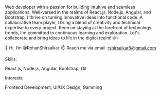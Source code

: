 Web developer with a passion for building intuitive and seamless applications. Well-versed in the realms of React.js, Node.js, Angular, and Bootstrap, I thrive on turning innovative ideas into functional code. A collaborative team player, I bring a blend of creativity and technical expertise to every project. Keen on staying at the forefront of technology trends, I'm committed to continuous learning and exploration. Let's collaborate and bring ideas to life in the digital realm! 🌐✨

👋 Hi, I’m @RohanShirsalkar
📫 Reach me via email: rshirsalkar5@gmail.com

Skills:

React.js, Node.js, Angular, Bootstrap, Git

Interests:

Frontend Development, UI/UX Design, Gamming

<!---
RohanShirsalkar/RohanShirsalkar is a ✨ special ✨ repository because its `README.md` (this file) appears on your GitHub profile.
You can click the Preview link to take a look at your changes.
--->
